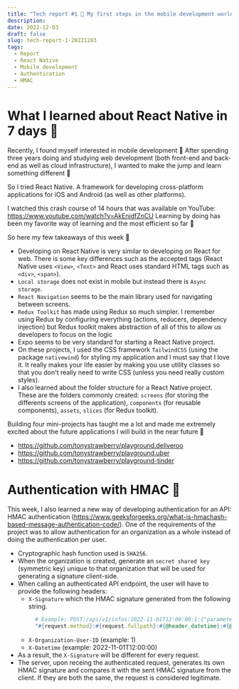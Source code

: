 ```yaml
---
title: "Tech report #1 🔖 My first steps in the mobile development world and a new way of authenticating API requests"
description:
date: 2022-12-03
draft: false
slug: tech-report-1-20221203
tags:
  - Report
  - React Native
  - Mobile development
  - Authentication
  - HMAC
---
```


# What I learned about React Native in 7 days 📱

Recently, I found myself interested in mobile development 📱 After spending three years doing and studying web development (both front-end and back-end as well as cloud infrastructure), I wanted to make the jump and learn something different 🧐

So I tried React Native. A framework for developing cross-platform applications for iOS and Android (as well as other platforms).

I watched this crash course of 14 hours that was available on YouTube: https://www.youtube.com/watch?v=AkEnidfZnCU
Learning by doing has been my favorite way of learning and the most efficient so far 💪

So here my few takeaways of this week 📃
- Developing on React Native is very similar to developing on React for web. There is some key differences such as the accepted tags (React Native uses `<View>`, `<Text>` and React uses standard HTML tags such as `<div>`, `<span>`).
- `Local storage` does not exist in mobile but instead there is `Async storage`.
- `React Navigation` seems to be the main library used for navigating between screens.
- `Redux Toolkit` has made using Redux so much simpler. I remember using Redux by configuring everything (actions, reducers, dependency injection) but Redux toolkit makes abstraction of all of this to allow us developers to focus on the logic
- Expo seems to be very standard for starting a React Native project.
- On these projects, I used the CSS framework `TailwindCSS` (using the package `nativewind`) for styling my application and I must say that I love it. It really makes your life easier by making you use utility classes so that you don't really need to write CSS (unless you need really custom styles).
- I also learned about the folder structure for a React Native project. These are the folders commonly created: `screens` (for storing the differents screens of the application), `components` (for reusable components), `assets`, `slices` (for Redux toolkit).

Building four mini-projects has taught me a lot and made me extremely excited about the future applications I will build in the near future 🚀

- https://github.com/tonystrawberry/playground.deliveroo
- https://github.com/tonystrawberry/playground.uber
- https://github.com/tonystrawberry/playground-tinder

# Authentication with HMAC 🔐

This week, I also learned a new way of developing authentication for an API: HMAC authentication (https://www.geeksforgeeks.org/what-is-hmachash-based-message-authentication-code/).
One of the requirements of the project was to allow authentication for an organization as a whole instead of doing the authentication per user.

- Cryptographic hash function used is `SHA256`.
- When the organization is created, generate an `secret shared key` (symmetric key) unique to that organization that will be used for generating a signature client-side.
- When calling an authenticated API endpoint, the user will have to provide the following headers:
  - `X-Signature` which the HMAC signature generated from the following string.
    ```ruby
      # Example: POST:/api/v1/infos:2022-11-01T12:00:00:1:{"parameter":"value"}
      "#{request.method}:#{request.fullpath}:#{@header_datetime}:#{@header_organization_user_id}:#{body}"
    ```
  - `X-Organization-User-ID` (example: 1)
  - `X-Datetime` (example: 2022-11-01T12:00:00)
- As a result, the `X-Signature` will be different for every request.
- The server, upon receing the authenticated request, generates its own HMAC signature and compares it with the sent HMAC signature from the client. If they are both the same, the request is considered legitimate.
